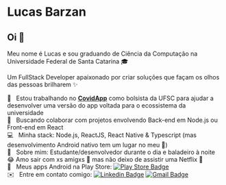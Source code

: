 <!-- <img width="auto" src="https://github.com/tgmarinho/tgmarinho/blob/master/banner.png"> -->
# Lucas Barzan

## Oi 👋
Meu nome é Lucas e sou graduando de Ciência da Computação na Universidade Federal de Santa Catarina 🎓

Um FullStack Developer apaixonado por criar soluções que façam os olhos das pessoas brilharem ✨

 🔬 &nbsp; Estou trabalhando no [**CovidApp**](https://covidapp.ufsc.br/) como bolsista da UFSC para ajudar a desenvolver uma versão do app voltada para o ecossistema da universidade
 <br/> 💙 &nbsp; Buscando colaborar com projetos envolvendo Back-end em Node.js ou Front-end em React
 <br/> 💻 &nbsp; Minha stack: Node.js, ReactJS, React Native & Typescript (mas desenvolvimento Android nativo tem um lugar no meu 💚)
 <br/> 🦄 &nbsp; Sobre mim: Estudante/desenvolvedor durante o dia e baladeiro à noite 😂 Amo sair com xs amigxs 👯 mas não deixo de assistir uma Netflix 🍿
 <br/> 📲 &nbsp; Meus apps Android na Play Store: [![Play Store Badge](https://img.shields.io/badge/-LucasBarzan-green?style=flat-square&logo=Android&logoColor=white&link=https://play.google.com/store/apps/dev?id=5886599008207938128)](https://play.google.com/store/apps/dev?id=5886599008207938128)
 <br/> ✉️ &nbsp; Entre em contato comigo: [![Linkedin Badge](https://img.shields.io/badge/-LucasBarzan-blue?style=flat-square&logo=Linkedin&logoColor=white&link=https://www.linkedin.com/in/lucasbarzan/)](https://www.linkedin.com/in/lucasbarzan/) 
 [![Gmail Badge](https://img.shields.io/badge/-lucasbarzand@gmail.com-c14438?style=flat-square&logo=Gmail&logoColor=white&link=mailto:lucasbarzand@gmail.com)](mailto:lucasbarzand@gmail.com)
 
